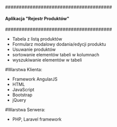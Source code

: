 #######################################
#### Aplikacja "Rejestr Produktów" ####
#######################################

- Tabela z listą produktów
- Formularz modalowy dodania/edycji produktu
- Usuwanie produktów
- sortowanie elementów tabeli w kolumnach
- wyszukiwanie elementów w tabeli


#Warstwa Klienta:
- Framework AngularJS
- HTML
- JavaScript
- Bootstrap
- jQuery

#Warstwa Serwera:
- PHP, Laravel framework
